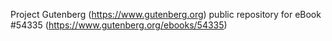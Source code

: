 Project Gutenberg (https://www.gutenberg.org) public repository for
eBook #54335 (https://www.gutenberg.org/ebooks/54335)
